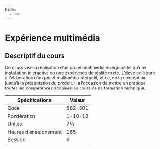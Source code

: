 ```yaml
---
hide:
  - toc
---
```


# Expérience multimédia

## Descriptif du cours

Ce cours vise la réalisation d’un projet multimédia en équipe tel qu’une installation interactive ou une expérience de réalité mixte. L’élève collabore à l’élaboration d’un projet multimédia interactif, et ce, de la conception jusqu’à la présentation du produit. Il a l’occasion de mettre en pratique toutes les compétences acquises au cours de sa formation technique.

| Spécifications        | Valeur  |
| --------------------- | ------- |
| Code                  | 582-601 |
| Pondération           | 1-10-12 |
| Unités                | 7⅔      |
| Heures d’enseignement | 165     |
| Session               | 6       |